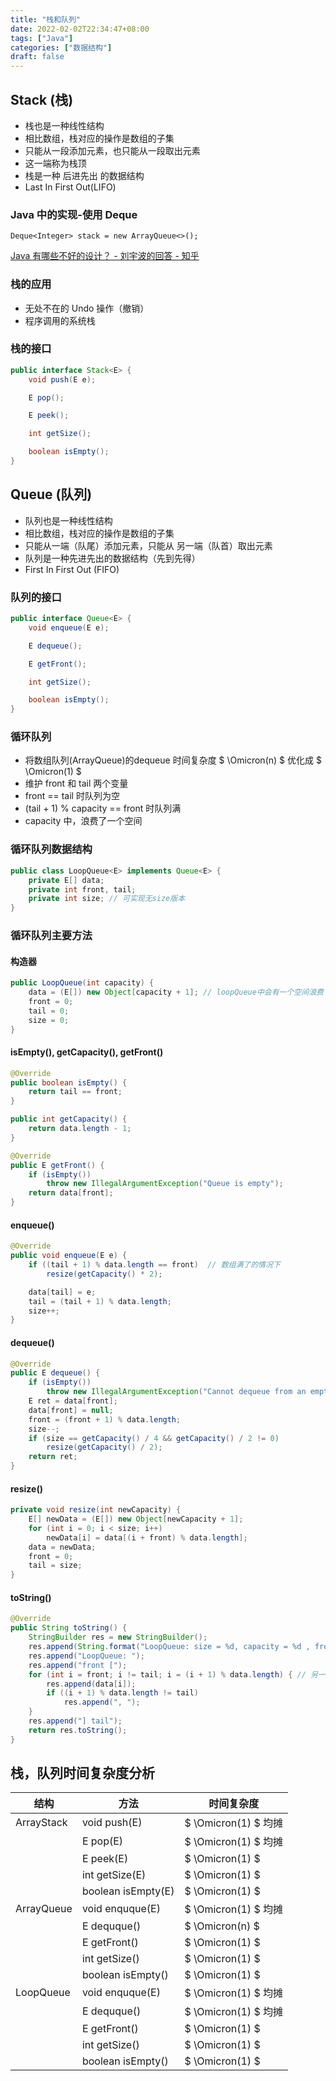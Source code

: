 ```yaml
---
title: "栈和队列"
date: 2022-02-02T22:34:47+08:00
tags: ["Java"]
categories: ["数据结构"]
draft: false
---
```


## Stack (栈)

- 栈也是一种线性结构
- 相比数组，栈对应的操作是数组的子集
- 只能从一段添加元素，也只能从一段取出元素
- 这一端称为栈顶
- 栈是一种 后进先出 的数据结构
- Last In First Out(LIFO)

### Java 中的实现-使用 Deque

`Deque<Integer> stack = new ArrayQueue<>();`

[Java 有哪些不好的设计？ - 刘宇波的回答 - 知乎](https://www.zhihu.com/question/25372706/answer/1252100096)

### 栈的应用

- 无处不在的 Undo 操作（撤销）
- 程序调用的系统栈

### 栈的接口

```java
public interface Stack<E> {
    void push(E e);

    E pop();

    E peek();

    int getSize();

    boolean isEmpty();
}
```

## Queue (队列)

- 队列也是一种线性结构
- 相比数组，栈对应的操作是数组的子集
- 只能从一端（队尾）添加元素，只能从 另一端（队首）取出元素
- 队列是一种先进先出的数据结构（先到先得）
- First In First Out (FIFO)

### 队列的接口

```java
public interface Queue<E> {
    void enqueue(E e);

    E dequeue();

    E getFront();

    int getSize();

    boolean isEmpty();
}
```

### 循环队列

- 将数组队列(ArrayQueue)的dequeue 时间复杂度 $ \Omicron(n) $ 优化成 $
  \Omicron(1) $
- 维护 front 和 tail 两个变量
- front == tail 时队列为空
- (tail + 1) % capacity == front 时队列满
- capacity 中，浪费了一个空间

### 循环队列数据结构

```java
public class LoopQueue<E> implements Queue<E> {
    private E[] data;
    private int front, tail;
    private int size; // 可实现无size版本
}
```

### 循环队列主要方法

#### 构造器

```java
public LoopQueue(int capacity) {
    data = (E[]) new Object[capacity + 1]; // loopQueue中会有一个空间浪费
    front = 0;
    tail = 0;
    size = 0;
}
```

#### isEmpty(), getCapacity(), getFront()

```java
@Override
public boolean isEmpty() {
    return tail == front;
}

public int getCapacity() {
    return data.length - 1;
}

@Override
public E getFront() {
    if (isEmpty())
        throw new IllegalArgumentException("Queue is empty");
    return data[front];
}
```

#### enqueue()

```java
@Override
public void enqueue(E e) {
    if ((tail + 1) % data.length == front)  // 数组满了的情况下
        resize(getCapacity() * 2);

    data[tail] = e;
    tail = (tail + 1) % data.length;
    size++;
}
```

#### dequeue()

```java
@Override
public E dequeue() {
    if (isEmpty())
        throw new IllegalArgumentException("Cannot dequeue from an empty queue");
    E ret = data[front];
    data[front] = null;
    front = (front + 1) % data.length;
    size--;
    if (size == getCapacity() / 4 && getCapacity() / 2 != 0)
        resize(getCapacity() / 2);
    return ret;
}
```

#### resize()

```java
private void resize(int newCapacity) {
    E[] newData = (E[]) new Object[newCapacity + 1];
    for (int i = 0; i < size; i++)
        newData[i] = data[(i + front) % data.length];
    data = newData;
    front = 0;
    tail = size;
}
```

#### toString()

```java
@Override
public String toString() {
    StringBuilder res = new StringBuilder();
    res.append(String.format("LoopQueue: size = %d, capacity = %d , front = %d, tail = %d\n", size, getCapacity(), front, tail));
    res.append("LoopQueue: ");
    res.append("front [");
    for (int i = front; i != tail; i = (i + 1) % data.length) { // 另一种遍历
        res.append(data[i]);
        if ((i + 1) % data.length != tail)
            res.append(", ");
    }
    res.append("] tail");
    return res.toString();
}
```

## 栈，队列时间复杂度分析

| 结构       | 方法               | 时间复杂度           |
| ---------- | ------------------ | -------------------- |
| ArrayStack | void push(E)       | $ \Omicron(1) $ 均摊 |
|            | E pop(E)           | $ \Omicron(1) $ 均摊 |
|            | E peek(E)          | $ \Omicron(1) $      |
|            | int getSize(E)     | $ \Omicron(1) $      |
|            | boolean isEmpty(E) | $ \Omicron(1) $      |
| ArrayQueue | void enquque(E)    | $ \Omicron(1) $ 均摊 |
|            | E dequque()        | $ \Omicron(n) $      |
|            | E getFront()       | $ \Omicron(1) $      |
|            | int getSize()      | $ \Omicron(1) $      |
|            | boolean isEmpty()  | $ \Omicron(1) $      |
| LoopQueue  | void enquque(E)    | $ \Omicron(1) $ 均摊 |
|            | E dequque()        | $ \Omicron(1) $ 均摊 |
|            | E getFront()       | $ \Omicron(1) $      |
|            | int getSize()      | $ \Omicron(1) $      |
|            | boolean isEmpty()  | $ \Omicron(1) $      |
